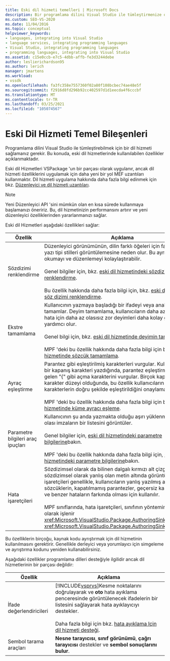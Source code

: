 ```yaml
---
title: Eski dil hizmeti temelleri | Microsoft Docs
description: Bir programlama dilini Visual Studio ile tümleştirmenize olanak tanıyan eski dil hizmetlerinde sunulan temel özellikler hakkında bilgi edinin.
ms.custom: SEO-VS-2020
ms.date: 11/04/2016
ms.topic: conceptual
helpviewer_keywords:
- languages, integrating into Visual Studio
- language services, integrating programming languages
- Visual Studio, integrating programming languages
- programming languages, integrating into Visual Studio
ms.assetid: c15e0ccb-e7c5-4dbb-affb-fe3d3244debe
author: leslierichardson95
ms.author: lerich
manager: jmartens
ms.workload:
- vssdk
ms.openlocfilehash: fa3fc358e7557360f02a80f108bcbec74ae48e5f
ms.sourcegitcommit: f2916d8fd296b92cc402597d1d1eecda4f6cccbf
ms.translationtype: MT
ms.contentlocale: tr-TR
ms.lasthandoff: 03/25/2021
ms.locfileid: "105074567"
---
```

# <a name="legacy-language-service-essentials"></a>Eski Dil Hizmeti Temel Bileşenleri
Programlama dilini Visual Studio ile tümleştirebilmek için bir dil hizmeti sağlamanız gerekir. Bu konuda, eski dil hizmetlerinde kullanılabilen özellikler açıklanmaktadır.

 Eski dil Hizmetleri VSPackage 'un bir parçası olarak uygulanır, ancak dil hizmeti özelliklerini uygulamak için daha yeni bir yol MEF uzantıları kullanmaktır. Dil hizmeti uygulama hakkında daha fazla bilgi edinmek için bkz. [Düzenleyici ve dil hizmeti uzantıları](../../extensibility/editor-and-language-service-extensions.md).

> [!NOTE]
> Yeni Düzenleyici API 'sini mümkün olan en kısa sürede kullanmaya başlamanızı öneririz. Bu, dil hizmetinizin performansını artırır ve yeni düzenleyici özelliklerinden yararlanmanızı sağlar.

 Eski dil Hizmetleri aşağıdaki özellikleri sağlar:

|Özellik|Açıklama|
|-------------|-----------------|
|Sözdizimi renklendirme|Düzenleyici görünümünün, dilin farklı öğeleri için farklı renkler ve yazı tipi stilleri görüntülemesine neden olur. Bu ayrım, dosyaları okumayı ve düzenlemeyi kolaylaştırabilir.<br /><br /> Genel bilgiler için, bkz. [eski dil hizmetindeki sözdizimi renklendirme](../../extensibility/internals/syntax-coloring-in-a-legacy-language-service.md).<br /><br /> Bu özellik hakkında daha fazla bilgi için, bkz. [eski dil hizmetinde söz dizimi renklendirme](../../extensibility/internals/syntax-colorizing-in-a-legacy-language-service.md).|
|Ekstre tamamlama|Kullanıcının yazmaya başladığı bir ifadeyi veya anahtar sözcüğü tamamlar. Deyim tamamlama, kullanıcıların daha az yazma ve hata için daha az olasısız zor deyimleri daha kolay girmesine yardımcı olur.<br /><br /> Genel bilgi için, bkz. [eski dil hizmetinde deyimin tamamlanması](../../extensibility/internals/statement-completion-in-a-legacy-language-service.md).<br /><br /> MPF 'deki bu özellik hakkında daha fazla bilgi için bkz. [eski dil hizmetinde sözcük tamamlama](../../extensibility/internals/word-completion-in-a-legacy-language-service.md).|
|Ayraç eşleştirme|Parantez gibi eşleştirilmiş karakterleri vurgular. Kullanıcı "}" gibi bir kapanış karakteri yazdığında, parantez eşleştirme, karşılık gelen "{" gibi açma karakterini vurgular. Birçok kapsayan karakter düzeyi olduğunda, bu özellik kullanıcıların kapsayan karakterlerin doğru şekilde eşleştirildiğini onaylamasını sağlar.<br /><br /> MPF 'deki bu özellik hakkında daha fazla bilgi için bkz. [eski dil hizmetinde küme ayracı eşleme](../../extensibility/internals/brace-matching-in-a-legacy-language-service.md).|
|Parametre bilgileri araç ipuçları|Kullanıcının şu anda yazmakta olduğu aşırı yüklenmiş yöntem için olası imzaların bir listesini görüntüler.<br /><br /> Genel bilgiler için, [eski dil hizmetindeki parametre bilgilerine](../../extensibility/internals/parameter-info-in-a-legacy-language-service1.md)bakın.<br /><br /> MPF 'deki bu özellik hakkında daha fazla bilgi için, [eski dil hizmetindeki parametre bilgilerine](../../extensibility/internals/parameter-info-in-a-legacy-language-service2.md)bakın.|
|Hata işaretçileri|Sözdizimsel olarak da bilinen dalgalı kırmızı alt çizgiyi, sözdizimsel olarak yanlış olan metin altında görüntüler. Hata işaretçileri genellikle, kullanıcıların yanlış yazılmış anahtar sözcüklerin, kapatılmamış parantezler, geçersiz karakterlerden ve benzer hataların farkında olması için kullanılır.<br /><br /> MPF sınıflarında, hata işaretçileri, sınıfının yönteminde otomatik olarak işlenir <xref:Microsoft.VisualStudio.Package.AuthoringSink.AddError%2A> <xref:Microsoft.VisualStudio.Package.AuthoringSink> .|

 Bu özelliklerin birçoğu, kaynak kodu ayrıştırmak için dil hizmetinin kullanılmasını gerektirir. Genellikle derleyici veya yorumlayıcı için simgeleme ve ayrıştırma kodunu yeniden kullanabilirsiniz.

 Aşağıdaki özellikler programlama dilleri desteğiyle ilgilidir ancak dil hizmetlerinin bir parçası değildir:

| Özellik | Açıklama |
|-----------------------| - |
| İfade değerlendiricileri | [!INCLUDE[vsprvs](../../code-quality/includes/vsprvs_md.md)]Kesme noktalarını doğrulayarak ve **oto** hata ayıklama penceresinde görüntülenecek ifadelerin bir listesini sağlayarak hata ayıklayıcıyı destekler.<br /><br /> Daha fazla bilgi için bkz. [hata ayıklama Için dil hizmeti desteği](../../extensibility/internals/language-service-support-for-debugging.md). |
| Sembol tarama araçları | **Nesne tarayıcısı**, **sınıf görünümü**, **çağrı tarayıcısı** destekler ve **sembol sonuçlarını bulur**. |
